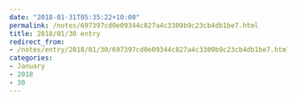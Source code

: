 ```yaml
---
date: "2018-01-31T05:35:22+10:00"
permalink: /notes/697397cd0e09344c827a4c3309b9c23cb4db1be7.html
title: 2018/01/30 entry
redirect_from:
- /notes/entry/2018/01/30/697397cd0e09344c827a4c3309b9c23cb4db1be7.html
categories:
- January
- 2018
- 30
---
```

